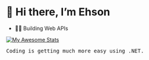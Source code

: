 # 👋 Hi there, I’m Ehson
<ul>
  <li>🧑‍💻 Building Web APIs</li>
</ul>

[![My Awesome Stats](https://awesome-github-stats.azurewebsites.net/user-stats/AkhmedovEhson?Background=505050&Text=DDDDDD&Title=DDDDDD&Border=505050&Ring=DDDDDD)](https://git.io/awesome-stats-card)

<pre>Coding is getting much more easy using .NET.</pre>









<!---
AkhmedovEhson/AkhmedovEhson is a ✨ special ✨ repository because its `README.md` (this file) appears on your GitHub profile.
You can click the Preview link to take a look at your changes.
--->
